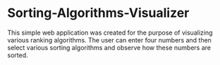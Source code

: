 # Sorting-Algorithms-Visualizer
This simple web application was created for the purpose of visualizing various ranking algorithms. The user can enter four numbers and then select various sorting algorithms and observe how these numbers are sorted.
